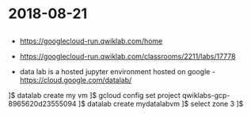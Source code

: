 # 2018-08-21

##
* https://googlecloud-run.qwiklab.com/home

* https://googlecloud-run.qwiklab.com/classrooms/2211/labs/17778

* data lab is a hosted jupyter environment hosted on google - https://cloud.google.com/datalab/

]$ datalab create my vm
]$ gcloud config set project qwiklabs-gcp-8965620d23555094
]$ datalab create mydatalabvm
]$ select zone 3
]$ 
